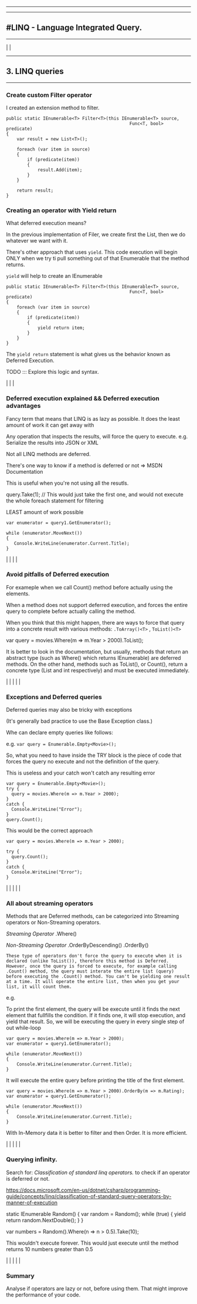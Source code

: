 
---------------------------------------------------------------------------
---------------------------------------------------------------------------
#LINQ - Language Integrated Query.
---------------------------------------------------------------------------
---------------------------------------------------------------------------
|
|
*****************************
## 3. LINQ queries
*****************************

### Create custom Filter operator

I created an extension method to filter.

```
public static IEnumerable<T> Filter<T>(this IEnumerable<T> source,
                                               Func<T, bool> predicate)
{
    var result = new List<T>();

    foreach (var item in source)
    {
        if (predicate(item))
        {
            result.Add(item);
        }
    }

    return result;
}
```

### Creating an operator with Yield return

What deferred execution means?

In the previous implementation of Filer, we create first the List, then we do whatever we want with it.

There's other approach that uses `yield`. This code execution will begin ONLY when we try ti pull something out of that Enumerable that the method returns.

`yield` will help to create an IEnumerable

```
public static IEnumerable<T> Filter<T>(this IEnumerable<T> source,
                                               Func<T, bool> predicate)
{
    foreach (var item in source)
    {
        if (predicate(item))
        {
            yield return item;
        }
    }
}
```
The `yield return` statement is what gives us the behavior known as Deferred Execution.

TODO ::: Explore this logic and syntax.

|
|
|
### Deferred execution explained  && Deferred execution advantages
 Fancy term that means that LINQ is as lazy as possible. It does the least amount of work it can get away with

 Any operation that inspects the results, will force the query to execute.
 e.g. Serialize the results into JSON or XML

 Not all LINQ methods are deferred.

There's one way to know if a method is deferred or not => MSDN Documentation

This is useful when you're not using all the resutls.

query.Take(1); // This would just take the first one, and would not execute the whole foreach statement for filtering

LEAST amount of work possible

 ```
 var enumerator = query1.GetEnumerator();

while (enumerator.MoveNext())
{
    Console.WriteLine(enumerator.Current.Title);
}
```

|
|
|
|
### Avoid pitfalls of Deferred execution  

For exameple when we call Count() method before actually using the elements.

When a method does not support deferred execution, and forces the entire query to complete before actually calling the method.

When you think that this might happen, there are ways to force that query into a concrete result with various methods: `.ToArray()<T>` , `ToList()<T>`

var query =  movies.Where(m => m.Year > 2000).ToList();


It is better to look in the documentation, but usually, methods that return an abstract type (such as Where() which returns IEnumerable) are deferred methods. On the other hand, methods such as ToList(), or Count(), return a concrete type (List<T> and int respectively) and must be executed immediately.

|
|
|
|
|

### Exceptions and Deferred queries

Deferred queries may also be tricky with exceptions

(It's generally bad practice to use the Base Exception class.)

Whe can declare empty queries like follows:

e.g.  `var query = Enumerable.Empty<Movie>();`

So, what you need to have inside the TRY block is the piece of code that forces the query no execute and not the definition of the query.

This is useless and your catch won't catch any resulting error
```
var query = Enumerable.Empty<Movie>();
try {
  query = movies.Where(m => m.Year > 2000);
}
catch {
  Console.WriteLine("Error");
}
query.Count();
```

This would be the correct approach
```
var query = movies.Where(m => m.Year > 2000);

try {
  query.Count();
}
catch {
  Console.WriteLine("Error");
}
```

|
|
|
|
|

### All about streaming operators

Methods that are Deferred methods, can be categorized into Streaming operators or Non-Streaming operators.


*Streaming Operator*
    .Where()

*Non-Streaming Operator*
    .OrderByDescending()
    .OrderBy()

    These type of operators don't force the query to execute when it is declared (unlike ToList()), therefore this method is Deferred. However, once the query is forced to execute, for example calling .Count() method, the query must interate the entire list (query) before executing the .Count() method. You can't be yielding one result at a time. It will operate the entire list, then when you get your list, it will count them.

e.g.

   To print the first element, the query will be execute until it finds the next element that fullfills the condition. If it finds one, it will stop execution, and yield that result. So, we will be executing the query in every single step of out while-loop
   ```
   var query = movies.Where(m => m.Year > 2000);
   var enumerator = query1.GetEnumerator();

   while (enumerator.MoveNext())
   {
       Console.WriteLine(enumerator.Current.Title);
   }
   ```

   It will execute the entire query before printing the title of the first element.
   ```
   var query = movies.Where(m => m.Year > 2000).OrderBy(m => m.Rating);
   var enumerator = query1.GetEnumerator();

   while (enumerator.MoveNext())
   {
       Console.WriteLine(enumerator.Current.Title);
   }
   ```

With In-Memory data it is better to filter and then Order. It is more efficient.


|
|
|
|
|

### Querying infinity.

Search for: *Classification of standard linq operators.* to check if an operator is deferred or not.

https://docs.microsoft.com/en-us/dotnet/csharp/programming-guide/concepts/linq/classification-of-standard-query-operators-by-manner-of-execution

static IEnumerable<double> Random() {
  var random = Random();
  while (true) {
    yield return random.NextDouble();
  }
}

var numbers = Random().Where(n => n > 0.5).Take(10);

This wouldn't execute forever. This would just execute until the method returns 10 numbers greater than 0.5

|
|
|
|
|

### Summary

Analyse if operators are lazy or not, before using them. That might improve the performance of your code.
